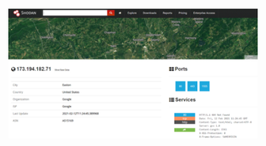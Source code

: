 ![image](https://github.com/MichalonCarpino/Tools_Legal_Utilisation/blob/main/Tools_Legal_Utilisation/images/SHO1.PNG)

